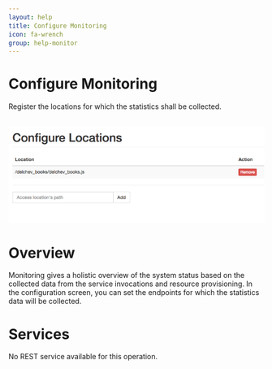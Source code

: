 ```yaml
---
layout: help
title: Configure Monitoring
icon: fa-wrench
group: help-monitor
---
```


Configure Monitoring
===

Register the locations for which the statistics shall be collected.


<br>
	<img class="img-responsive" src="/help/images/monitor/monitor_configure.png"/>
<br>


Overview
=====

Monitoring gives a holistic overview of the system status based on the collected data from the service invocations and resource provisioning.
In the configuration screen, you can set the endpoints for which the statistics data will be collected.  


Services
====

No REST service available for this operation.